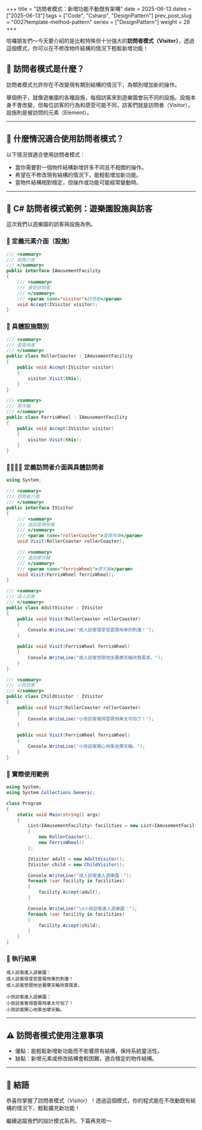 +++
title = "訪問者模式：新增功能不動既有架構"
date = 2025-06-13
dates = ["2025-06-13"]
tags = ["Code", "Csharp", "DesignPattern"]
prev_post_slug = "0027template-method-pattern"
series = ["DesignPattern"]
weight = 28
+++

哈囉朋友們～今天要介紹的是比較特殊但十分強大的**訪問者模式（Visitor）**，透過這個模式，你可以在不修改物件結構的情況下輕鬆新增功能！

## 🌟 訪問者模式是什麼？

訪問者模式允許你在不改變現有類別結構的情況下，為類別增加新的操作。

舉個例子，就像遊樂園的各種設施，每個訪客來到遊樂園會玩不同的設施。設施本身不會改變，但每位訪客的行為和感受可能不同，訪客們就是訪問者（Visitor），設施則是被訪問的元素（Element）。

---

## 🤔 什麼情況適合使用訪問者模式？

以下情況很適合使用訪問者模式：

- 當你需要對一個物件結構新增許多不同且不相關的操作。
- 希望在不修改現有結構的情況下，能輕鬆增加新功能。
- 當物件結構相對穩定，但操作或功能可能經常變動時。

---

## 🎢 C# 訪問者模式範例：遊樂園設施與訪客

這次我們以遊樂園的訪客與設施為例。

### 🎠 定義元素介面（設施）

```csharp
/// <summary>
/// 設施介面
/// </summary>
public interface IAmusementFacility
{
    /// <summary>
    /// 接受訪問者
    /// </summary>
    /// <param name="visitor">訪問者</param>
    void Accept(IVisitor visitor);
}
```

### 🎡 具體設施類別

```csharp
/// <summary>
/// 雲霄飛車
/// </summary>
public class RollerCoaster : IAmusementFacility
{
    public void Accept(IVisitor visitor)
    {
        visitor.Visit(this);
    }
}

/// <summary>
/// 摩天輪
/// </summary>
public class FerrisWheel : IAmusementFacility
{
    public void Accept(IVisitor visitor)
    {
        visitor.Visit(this);
    }
}
```

### 👨‍👩‍👧‍👦 定義訪問者介面與具體訪問者

```csharp
using System;

/// <summary>
/// 訪問者介面
/// </summary>
public interface IVisitor
{
    /// <summary>
    /// 造訪雲霄飛車
    /// </summary>
    /// <param name="rollerCoaster">雲霄飛車</param>
    void Visit(RollerCoaster rollerCoaster);

    /// <summary>
    /// 造訪摩天輪
    /// </summary>
    /// <param name="ferrisWheel">摩天輪</param>
    void Visit(FerrisWheel ferrisWheel);
}

/// <summary>
/// 成人訪客
/// </summary>
public class AdultVisitor : IVisitor
{
    public void Visit(RollerCoaster rollerCoaster)
    {
        Console.WriteLine("成人訪客很享受雲霄飛車的刺激！");
    }

    public void Visit(FerrisWheel ferrisWheel)
    {
        Console.WriteLine("成人訪客悠閒地坐著摩天輪欣賞風景。");
    }
}

/// <summary>
/// 小孩訪客
/// </summary>
public class ChildVisitor : IVisitor
{
    public void Visit(RollerCoaster rollerCoaster)
    {
        Console.WriteLine("小孩訪客覺得雲霄飛車太可怕了！");
    }

    public void Visit(FerrisWheel ferrisWheel)
    {
        Console.WriteLine("小孩訪客開心地乘坐摩天輪。");
    }
}
```

### 🚀 實際使用範例

```csharp
using System;
using System.Collections.Generic;

class Program
{
    static void Main(string[] args)
    {
        List<IAmusementFacility> facilities = new List<IAmusementFacility>
        {
            new RollerCoaster(),
            new FerrisWheel()
        };

        IVisitor adult = new AdultVisitor();
        IVisitor child = new ChildVisitor();

        Console.WriteLine("成人訪客進入遊樂園：");
        foreach (var facility in facilities)
        {
            facility.Accept(adult);
        }

        Console.WriteLine("\n小孩訪客進入遊樂園：");
        foreach (var facility in facilities)
        {
            facility.Accept(child);
        }
    }
}
```

### 🎯 執行結果

```
成人訪客進入遊樂園：
成人訪客很享受雲霄飛車的刺激！
成人訪客悠閒地坐著摩天輪欣賞風景。

小孩訪客進入遊樂園：
小孩訪客覺得雲霄飛車太可怕了！
小孩訪客開心地乘坐摩天輪。
```

---

## ⚠️ 訪問者模式使用注意事項

- 優點：能輕鬆新增新功能而不影響原有結構，保持系統靈活性。
- 缺點：新增元素或修改結構會較困難，適合穩定的物件結構。

---

## 🎉 結語

恭喜你掌握了訪問者模式（Visitor）！透過這個模式，你的程式能在不改動既有結構的情況下，輕鬆擴充新功能！

繼續追蹤我們的設計模式系列，下篇再見啦～
